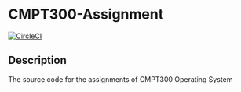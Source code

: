 # CMPT300-Assignment 
[![CircleCI](https://circleci.com/gh/ChaunceyKiwi/CMPT300-Assignment.svg?style=svg&circle-token=b7b4af7ad519881f15f8485c93c418d1624e995d)](https://circleci.com/gh/ChaunceyKiwi/CMPT300-Assignment)

## Description
The source code for the assignments of CMPT300 Operating System
